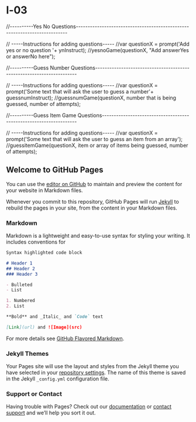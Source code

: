 
# l-03

//----------Yes No Questions--------------------------------------------------------------------------

// -----Instructions for adding questions-----
//var questionX = prompt('Add yes or no question '+ ynInstruct);
//yesnoGame(questionX, "Add answerYes or answerNo here");

//----------Guess Number Questions----------------------------------------------------------------------

// -----Instructions for adding questions-----
//var questionX = prompt('Some text that will ask the user to guess a number'+ guessnumInstruct);
//guessnumGame(questionX, number that is being guessed, number of attempts);

//----------Guess Item Game Questions-------------------------------------------------------------------

// -----Instructions for adding questions-----
//var questionX = prompt('Some text that will ask the user to guess an item from an array');
//guessitemGame(questionX, item or array of items being guessed, number of attempts);

## Welcome to GitHub Pages

You can use the [editor on GitHub](https://github.com/jlhiskey/l-03/edit/master/README.md) to maintain and preview the content for your website in Markdown files.

Whenever you commit to this repository, GitHub Pages will run [Jekyll](https://jekyllrb.com/) to rebuild the pages in your site, from the content in your Markdown files.

### Markdown

Markdown is a lightweight and easy-to-use syntax for styling your writing. It includes conventions for

```markdown
Syntax highlighted code block

# Header 1
## Header 2
### Header 3

- Bulleted
- List

1. Numbered
2. List

**Bold** and _Italic_ and `Code` text

[Link](url) and ![Image](src)
```

For more details see [GitHub Flavored Markdown](https://guides.github.com/features/mastering-markdown/).

### Jekyll Themes

Your Pages site will use the layout and styles from the Jekyll theme you have selected in your [repository settings](https://github.com/jlhiskey/l-03/settings). The name of this theme is saved in the Jekyll `_config.yml` configuration file.

### Support or Contact

Having trouble with Pages? Check out our [documentation](https://help.github.com/categories/github-pages-basics/) or [contact support](https://github.com/contact) and we’ll help you sort it out.

